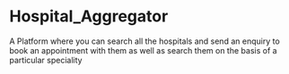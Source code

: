 # Hospital_Aggregator
A Platform where you can search all the hospitals and send an enquiry to book an appointment with them as well as search them on the basis of a particular speciality
